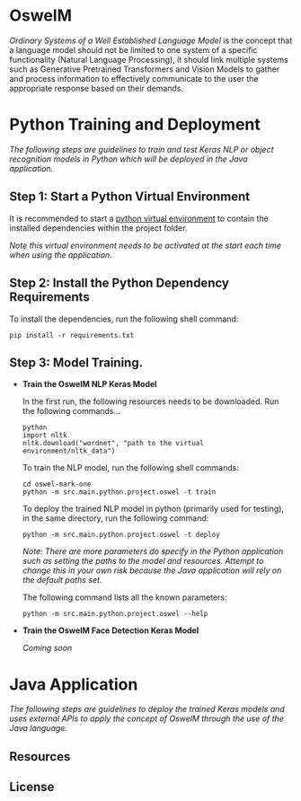 # OswelM
 
*Ordinary Systems of a Well Established Language Model* is the concept that a language model
should not be limited to one system of a specific functionality (Natural Language Processing), it should link multiple systems 
such as Generative Pretrained Transformers and Vision Models to gather and process information to effectively communicate to the user the appropriate response based on their demands. 


# Python Training and Deployment
*The following steps are guidelines to train and test Keras NLP or object recognition models in Python which will be deployed in the Java application.*

## Step 1: Start a Python Virtual Environment

It is recommended to start a [python virtual environment](https://www.freecodecamp.org/news/how-to-setup-virtual-environments-in-python/) to contain the installed dependencies within the project folder.

*Note this virtual environment needs to be activated at the start each time when using the application.*

## Step 2: Install the Python Dependency Requirements

To install the dependencies, run the following shell command:

```shell
pip install -r requirements.txt
```

## Step 3: Model Training.

* **Train the OswelM NLP Keras Model**

    In the first run, the following resources needs to be downloaded. Run
    the following commands...

    ```shell
    python
    import nltk
    nltk.download("wordnet", "path to the virtual environment/nltk_data")
    ```

    To train the NLP model, run the following shell commands:

    ```shell
    cd oswel-mark-one
    python -m src.main.python.project.oswel -t train
    ```

    To deploy the trained NLP model in python (primarily used for testing), 
    in the same directory, run the following command:

    ```shell
    python -m src.main.python.project.oswel -t deploy
    ```

    *Note: There are more parameters do specify in the Python application such as setting the paths to the model and resources. Attempt to change this in your own risk because the Java application will rely on the default paths set.*

    The following command lists all the known parameters:

    ```shell
    python -m src.main.python.project.oswel --help
    ```

* **Train the OswelM Face Detection Keras Model** 

    *Coming soon*

# Java Application
*The following steps are guidelines to deploy the trained Keras models and uses external APIs to apply the concept of OswelM through the use of the Java language.*

## Resources

## License


